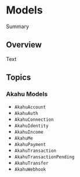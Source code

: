 # Models

<!--@START_MENU_TOKEN@-->Summary<!--@END_MENU_TOKEN@-->

## Overview

<!--@START_MENU_TOKEN@-->Text<!--@END_MENU_TOKEN@-->

## Topics

### Akahu Models

- ``AkahuAccount``
- ``AkahuAuth``
- ``AkahuConnection``
- ``AkahuIdentity``
- ``AkahuIncome``
- ``AkahuMe``
- ``AkahuPayment``
- ``AkahuTransaction``
- ``AkahuTransactionPending``
- ``AkahuTransfer``
- ``AkahuWebhook``

